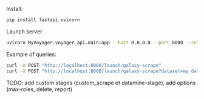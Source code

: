 Install:

```sh
pip install fastapi uvicorn
```

Launch server

```sh
uvicorn MyVoyager.voyager_api.main:app --host 0.0.0.0 --port 8000 --reload
```

Example of queries:

```sh
curl -X POST "http://localhost:8000/launch/galaxy-scrape"
curl -X POST "http://localhost:8000/launch/galaxy-scrape?dataset=my_data2"
```

TODO: add custom stages (custom_scrape et datamine-stage), add options (max-roles, delete, report)
